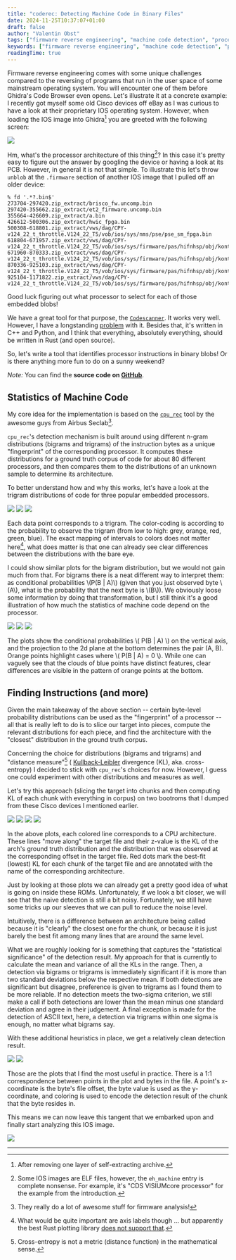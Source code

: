 ```yaml
---
title: "coderec: Detecting Machine Code in Binary Files"
date: 2024-11-25T10:37:07+01:00
draft: false
author: "Valentin Obst"
tags: ["firmware reverse engineering", "machine code detection", "processor architecture detection", "binary analysis", "n-gram distributions"]
keywords: ["firmware reverse engineering", "machine code detection", "processor architecture detection", "binary analysis", "n-gram distributions"]
readingTime: true
---
```


Firmware reverse engineering comes with some unique challenges compared to the
reversing of programs that run in the user space of some mainstream operating
system. You will encounter one of them before Ghidra's Code Browser even opens.
Let's illustrate it at a concrete example: I recently got myself some old Cisco
devices off eBay as I was curious to have a look at their proprietary IOS
operating system. However, when loading the IOS image into Ghidra[^5] you are
greeted with the following screen:

![](/2024/11/ghidra.png)

Hm, what's the processor architecture of this thing[^1]? In this case it's
pretty easy to figure out the answer by googling the device or having a look at
its PCB. However, in general it is not that simple. To illustrate this let's
throw `unblob` at the `.firmware` section of another IOS image that I pulled
off an older device:

```
% fd '.*?.bin$'
273704-297420.zip_extract/brisco_fw.uncomp.bin
297420-355662.zip_extract/et2_firmware.uncomp.bin
355664-426609.zip_extract/a.bin
426612-500306.zip_extract/hwic_fpga.bin
500308-618801.zip_extract/vws/dag/CPY-v124_22_t_throttle.V124_22_T5/vob/ios/sys/nms/pse/pse_sm_fpga.bin
618804-671957.zip_extract/vws/dag/CPY-v124_22_t_throttle.V124_22_T5/vob/ios/sys/firmware/pas/hifnhsp/obj/kontrol/flash.bin
671960-870333.zip_extract/vws/dag/CPY-v124_22_t_throttle.V124_22_T5/vob/ios/sys/firmware/pas/hifnhsp/obj/kontrol/hsp.bin
870336-925103.zip_extract/vws/dag/CPY-v124_22_t_throttle.V124_22_T5/vob/ios/sys/firmware/pas/hifnhsp/obj/kontrol/thaddeus_flash.bin
925104-1171822.zip_extract/vws/dag/CPY-v124_22_t_throttle.V124_22_T5/vob/ios/sys/firmware/pas/hifnhsp/obj/kontrol/thaddeus_hsp.bin
```

Good luck figuring out what processor to select for each of those embedded
blobs!

We have a great tool for that purpose, the
[`Codescanner`](https://github.com/fkie-cad/Codescanner). It works very well.
However, I have a longstanding
[problem](https://github.com/fkie-cad/Codescanner/blob/main/C_lib/libcodescan.so)
with it. Besides that, it's written in C++ and Python, and I think that
everything, absolutely everything, should be written in Rust (and open source).

So, let's write a tool that identifies processor instructions in binary blobs!
Or is there anything more fun to do on a sunny weekend?

_Note:_ You can find the __source code on
[GitHub](https://github.com/vobst/coderec)__.

## Statistics of Machine Code

My core idea for the implementation is based on the
[`cpu_rec`](https://github.com/airbus-seclab/cpu_rec) tool by the awesome guys
from Airbus Seclab[^2].

`cpu_rec`'s detection mechanism is built around using different n-gram
distributions (bigrams and trigrams) of the instruction bytes as a unique
"fingerprint" of the corresponding processor. It computes these distributions
for a ground truth corpus of code for about 80 different processors, and then
compares them to the distributions of an unknown sample to determine its
architecture.

To better understand how and why this works, let's have a look at the trigram
distributions of code for three popular embedded processors.

![](/2024/11/ARMel_tg.png)
![](/2024/11/PPCeb_tg.png)
![](/2024/11/MIPSeb_tg.png)

Each data point corresponds to a trigram. The color-coding is according to the
probability to observe the trigram (from low to high: grey, orange, red, green,
blue). The exact mapping of intervals to colors does not matter here[^3], what
does matter is that one can already see clear differences between the
distributions with the bare eye.

I could show similar plots for the bigram distribution, but we would not gain
much from that. For bigrams there is a neat different way to interpret them:
as conditional probabilities \\(P(B | A)\\) (given that you just observed byte
\\(A\\), what is the probability that the next byte is \\(B\\)). We obviously
loose some information by doing that transformation, but I still think it's a
good illustration of how much the statistics of machine code depend on the
processor.

![](/2024/11/ARMel_cond_prob.png)
![](/2024/11/PPCeb_cond_prob.png)
![](/2024/11/MIPSeb_cond_prob.png)

The plots show the conditional probabilities \\( P(B | A) \\)
on the vertical axis, and the projection to the 2d plane at the bottom
determines the pair (A, B). Orange points highlight cases where
\\( P(B | A) = 0 \\). While one can vaguely see that the clouds of blue
points have distinct features, clear differences are visible in the pattern of
orange points at the bottom.

## Finding Instructions (and more)

Given the main takeaway of the above section -- certain byte-level probability
distributions can be used as the "fingerprint" of a processor -- all that is
really left to do is to slice our target into pieces, compute the
relevant distributions for each piece, and find the architecture
with the "closest" distribution in the ground truth corpus.

Concerning the choice for distributions (bigrams and trigrams) and
"distance measure"[^4] (
[Kullback-Leibler](https://en.wikipedia.org/wiki/Kullback-Leibler_divergence)
divergence (KL), aka. cross-entropy) I decided to stick with `cpu_rec`'s choices
for now. However, I guess one could experiment with other distributions and
measures as well.

Let's try this approach (slicing the target into chunks and then computing KL of
each chunk with everything in corpus) on two bootroms that I dumped from these
Cisco devices I mentioned earlier.

![](/2024/11/bfc00000_bfc90000.dump_w4096_bg.png)
![](/2024/11/bfc00000_bfc90000.dump_w4096_tg.png)
![](/2024/11/ffc31000_ffd2b000.dump_w4096_bg.png)
![](/2024/11/ffc31000_ffd2b000.dump_w4096_tg.png)

In the above plots, each colored line corresponds to a CPU architecture.
These lines "move along" the target file and their z-value is the KL of the
arch's ground truth distribution and the distribution that was observed at the
corresponding offset in the target file. Red dots mark the best-fit (lowest)
KL for each chunk of the target file and are annotated with the name of the
corresponding architecture.

Just by looking at those plots we can already get a pretty good idea of what is
going on inside these ROMs. Unfortunately, if we look a bit closer, we will see
that the naive detection is still a bit noisy. Fortunately, we still have some
tricks up our sleeves that we can pull to reduce the noise level.

Intuitively, there is a difference between an architecture being called because
it is "clearly" the closest one for the chunk, or because it is just barely the
best fit among many lines that are around the same level.

What we are roughly looking for is something that captures the "statistical
significance" of the detection result. My approach for that is currently to
calculate the mean and variance of all the KLs in the range. Then, a detection
via bigrams or trigrams is immediately significant if it is more than two
standard deviations below the respective mean. If both detections are
significant but disagree, preference is given to trigrams as I found them to be
more reliable. If no detection meets the two-sigma criterion, we still make a
call if both detections are lower than the mean minus one standard deviation and
agree in their judgement. A final exception is made for the detection of ASCII
text, here, a detection via trigrams within one sigma is enough, no matter what
bigrams say.

With these additional heuristics in place, we get a relatively clean detection
result.

![](/2024/11/bfc00000_bfc90000.dump_w4096_regions.png)
![](/2024/11/ffc31000_ffd2b000.dump_w4096_regions.png)

Those are the plots that I find the most useful in practice. There is a 1:1
correspondence between points in the plot and bytes in the file.
A point's x-coordinate is the byte's file offset,
the byte value is used as the y-coordinate, and coloring is used to
encode the detection result of the chunk that the byte resides in.

This means we can now leave this tangent that we embarked upon and finally start
analyzing this IOS image.

![](/2024/11/C800-UNI-159-3.M2_w81920_regions.png)

---

[^1]: Some IOS images are ELF files, however, the `eh_machine` entry is complete nonsense. For example, it's "CDS VISIUMcore processor" for the example from the introduction.
[^2]: They really do a lot of awesome stuff for firmware analysis!
[^3]: What would be quite important are axis labels though ... but apparently the best Rust plotting library [does not support that](https://github.com/plotters-rs/plotters/issues/329).
[^4]: Cross-entropy is not a metric (distance function) in the mathematical sense.
[^5]: After removing one layer of self-extracting archive.

